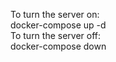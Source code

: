 <p>To turn the server on:<br> docker-compose up -d <br>
To turn the server off:<br> docker-compose down
</p>
